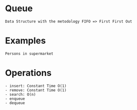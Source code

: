 # Queue
    Data Structure with the metodology FIFO => First First Out

# Examples
    Persons in supermarket

# Operations
    - insert: Constant Time O(1)
    - remove: Constant Time O(1)
    - search: O(n)
    - enqueue
    - dequeue